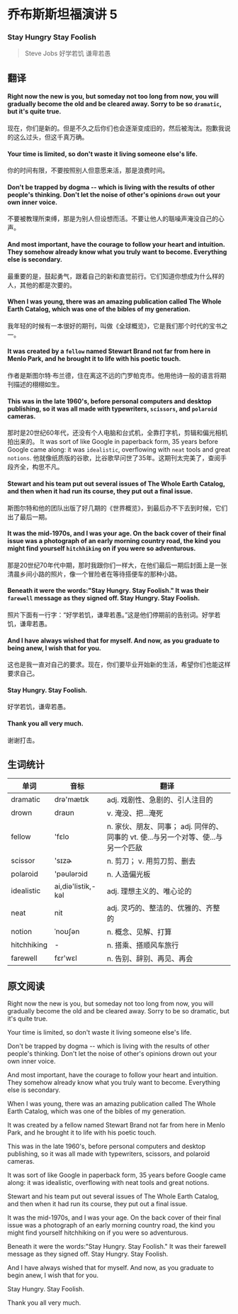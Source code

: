 # 乔布斯斯坦福演讲 5
### Stay Hungry Stay Foolish
>Steve Jobs 好学若饥 谦卑若愚

## 翻译
#### Right now the new is you, but someday not too long from now, you will gradually become the old and be cleared away. Sorry to be so `dramatic`, but it's quite true.
现在，你们是新的。但是不久之后你们也会逐渐变成旧的，然后被淘汰。抱歉我说的这么过头，但这千真万确。
#### Your time is limited, so don't waste it living someone else's life.
你的时间有限，不要按照别人但意愿来活，那是浪费时间。
#### Don't be trapped by dogma -- which is living with the results of other people's thinking. Don't let the noise of other's opinions `drown` out your own inner voice.
不要被教理所束缚，那是为别人但设想而活。不要让他人的聒噪声淹没自己的心声。
#### And most important, have the courage to follow your heart and intuition. They somehow already know what you truly want to become. Everything else is secondary.
最重要的是，鼓起勇气，跟着自己的新和直觉前行。它们知道你想成为什么样的人，其他的都是次要的。
#### When I was young, there was an amazing publication called The Whole Earth Catalog, which was one of the bibles of my generation.
我年轻的时候有一本很好的期刊，叫做《全球概览》，它是我们那个时代的宝书之一。
#### It was created by a `fellow` named Stewart Brand not far from here in Menlo Park, and he brought it to life with his poetic touch.
作者是斯图尔特·布兰德，住在离这不远的门罗帕克市。他用他诗一般的语言将期刊描述的栩栩如生。
#### This was in the late 1960's, before personal computers and desktop publishing, so it was all made with typewriters, `scissors`, and `polaroid` cameras.
那时是20世纪60年代，还没有个人电脑和台式机，全靠打字机，剪辑和偏光相机拍出来的。
It was sort of like Google in paperback form, 35 years before Google came along: it was `idealistic`, overflowing with `neat` tools and great `notions`.
他就像纸质版的谷歌，比谷歌早问世了35年。这期刊太完美了，查阅手段齐全，构思不凡。
#### Stewart and his team put out several issues of The Whole Earth Catalog, and then when it had run its course, they put out a final issue.
斯图尔特和他的团队出版了好几期的《世界概览》，到最后办不下去到时候，它们出了最后一期。
#### It was the mid-1970s, and I was your age. On the back cover of their final issue was a photograph of an early morning country road, the kind you might find yourself `hitchhiking` on if you were so adventurous.
那是20世纪70年代中期，那时我跟你们一样大，在他们最后一期后封面上是一张清晨乡间小路的照片，像一个冒险者在等待搭便车的那种小路。
#### Beneath it were the words:"Stay Hungry. Stay Foolish." It was their `farewell` message as they signed off. Stay Hungry. Stay Foolish.
照片下面有一行字：“好学若饥，谦卑若愚。”这是他们停期前的告别词。好学若饥，谦卑若愚。
#### And I have always wished that for myself. And now, as you graduate to being anew, I wish that for you.
这也是我一直对自己的要求。现在，你们要毕业开始新的生活，希望你们也能这样要求自己。
#### Stay Hungry. Stay Foolish.
好学若饥，谦卑若愚。
#### Thank you all very much.
谢谢打击。
## 生词统计
| 单词 | 音标 | 翻译 |
|-|-|-|
| dramatic | drə'mætɪk | adj. 戏剧性、急剧的、引人注目的 |
| drown | draʊn | v. 淹没、把...淹死 |
| fellow | 'fɛlo | n. 家伙、朋友、同事； adj. 同伴的、同事的 vt. 使...与另一个对等、使...与另一个匹敌 |
| scissor | 'sɪzɚ | n. 剪刀； v. 用剪刀剪、删去 |
| polaroid | 'pəulərɔid | n. 人造偏光板 |
| idealistic | ai,diə'listik,-kəl | adj. 理想主义的、唯心论的 |
| neat | nit | adj. 灵巧的、整洁的、优雅的、齐整的 |
| notion | ˈnoʊʃən | n. 概念、见解、打算 |
| hitchhiking | - | n. 搭乘、搭顺风车旅行 |
| farewell | fɛr'wɛl | n. 告别、辞别、再见、再会 |

## 原文阅读
Right now the new is you, but someday not too long from now, you will gradually become the old and be cleared away. Sorry to be so dramatic, but it's quite true.

Your time is limited, so don't waste it living someone else's life.

Don't be trapped by dogma -- which is living with the results of other people's thinking. Don't let the noise of other's opinions drown out your own inner voice.

And most important, have the courage to follow your heart and intuition. They somehow already know what you truly want to become. Everything else is secondary.

When I was young, there was an amazing publication called The Whole Earth Catalog, which was one of the bibles of my generation.

It was created by a fellow named Stewart Brand not far from here in Menlo Park, and he brought it to life with his poetic touch.

This was in the late 1960's, before personal computers and desktop publishing, so it was all made with typewriters, scissors, and polaroid cameras.

It was sort of like Google in paperback form, 35 years before Google came along: it was idealistic, overflowing with neat tools and great notions.

Stewart and his team put out several issues of The Whole Earth Catalog, and then when it had run its course, they put out a final issue.

It was the mid-1970s, and I was your age. On the back cover of their final issue was a photograph of an early morning country road, the kind you might find yourself hitchhiking on if you were so adventurous.

Beneath it were the words:"Stay Hungry. Stay Foolish." It was their farewell message as they signed off. Stay Hungry. Stay Foolish.

And I have always wished that for myself. And now, as you graduate to begin anew, I wish that for you.

Stay Hungry. Stay Foolish.

Thank you all very much.
